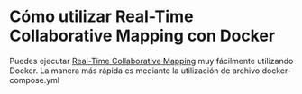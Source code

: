 # Cómo utilizar Real-Time Collaborative Mapping con Docker 
Puedes ejecutar [Real-Time Collaborative Mapping](http://rtcm.geowe.org) muy fácilmente utilizando Docker. La manera más rápida es mediante la utilización de archivo docker-compose.yml

